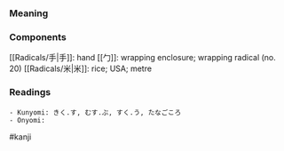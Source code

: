 ### Meaning



### Components

[[Radicals/手|手]]: hand [[勹]]: wrapping enclosure; wrapping radical (no. 20) [[Radicals/米|米]]: rice; USA; metre

### Readings

```
- Kunyomi: きく.す, むす.ぶ, すく.う, たなごころ
- Onyomi: 
```

#kanji